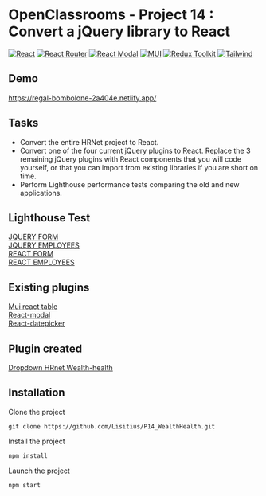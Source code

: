 # OpenClassrooms - Project 14 : Convert a jQuery library to React

[![React](https://img.shields.io/badge/React-18.2.0-9cf)](https://fr.reactjs.org/)
[![React Router](https://img.shields.io/badge/React--router--dom-6.14.0-red)](https://reactrouter.com/en/main)
[![React Modal](https://img.shields.io/badge/React--modal-30.1.0-green)](https://www.npmjs.com/package/react-modal)
[![MUI](https://img.shields.io/badge/MUI-5.14.18-pink)](https://mui.com/material-ui/)
[![Redux Toolkit](https://img.shields.io/badge/ReduxToolkit-1.9.7-purple)](https://redux-toolkit.js.org/)
[![Tailwind](https://img.shields.io/badge/Tailwind-3.3.3-blue)](https://tailwindcss.com/)

## Demo

https://regal-bombolone-2a404e.netlify.app/

## Tasks

- Convert the entire HRNet project to React.
- Convert one of the four current jQuery plugins to React. Replace the 3 remaining jQuery plugins with React components that you will code yourself, or that you can import from existing libraries if you are short on time.
- Perform Lighthouse performance tests comparing the old and new applications.

## Lighthouse Test

[JQUERY FORM](https://github.com/Lisitius/P14_WealthHealth/blob/main/src/assets/lighthouse_jquery_addpage.png)  
[JQUERY EMPLOYEES](https://github.com/Lisitius/P14_WealthHealth/blob/main/src/assets/lighthouse_jquery_table.png)  
[REACT FORM](https://github.com/Lisitius/P14_WealthHealth/blob/main/src/assets/lighthouse_react_addform.png)  
[REACT EMPLOYEES](https://github.com/Lisitius/P14_WealthHealth/blob/main/src/assets/lighthouse_react_tablepage.png)  

## Existing plugins

[Mui react table](https://mui.com/material-ui/react-table/)  
[React-modal](https://www.npmjs.com/package/react-modal)  
[React-datepicker](https://www.npmjs.com/package/react-datepicker)  

## Plugin created

[Dropdown HRnet Wealth-health](https://github.com/Lisitius/p14-package-dropdown-wealth-health)

## Installation

Clone the project

```
git clone https://github.com/Lisitius/P14_WealthHealth.git
```

Install the project

```
npm install
```

Launch the project

```
npm start
```
